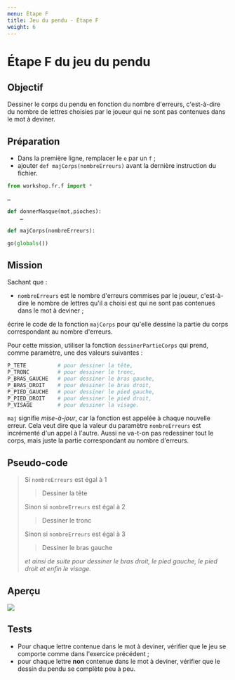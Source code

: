 ```yaml
---
menu: Étape F 
title: Jeu du pendu - Étape F 
weight: 6
---
```


# Étape F du jeu du pendu

## Objectif

Dessiner le corps du pendu en fonction du nombre d'erreurs, c'est-à-dire du nombre de lettres choisies par le joueur qui ne sont pas contenues dans le mot à deviner.

## Préparation

- Dans la première ligne, remplacer le `e` par un `f` ;
- ajouter `def majCorps(nombreErreurs)` avant la dernière instruction du fichier.

```python
from workshop.fr.f import *

…

def donnerMasque(mot,pioches):
    …

def majCorps(nombreErreurs):    

go(globals())
```

## Mission

Sachant que :

- `nombreErreurs` est le nombre d'erreurs commises par le joueur, c'est-à-dire le nombre de lettres qu'il a choisi est qui ne sont pas contenues dans le mot à deviner ;

écrire le code de la fonction `majCorps` pour qu'elle dessine la partie du corps correspondant au nombre d'erreurs.

Pour cette mission, utiliser la fonction `dessinerPartieCorps` qui prend, comme paramètre, une des valeurs suivantes :

```python
P_TETE          # pour dessiner la tête,
P_TRONC         # pour dessiner le tronc,
P_BRAS_GAUCHE   # pour dessiner le bras gauche,
P_BRAS_DROIT    # pour dessiner le bras droit,
P_PIED_GAUCHE   # pour dessiner le pied gauche,
P_PIED_DROIT    # pour dessiner le pied droit,
P_VISAGE        # pour dessiner la visage.
```

`maj` signifie *mise-à-jour*, car la fonction est appelée à chaque nouvelle erreur. Cela veut dire que la valeur du paramètre `nombreErreurs` est incrémenté d'un appel à l'autre. Aussi ne va-t-on pas redessiner tout le corps, mais juste la partie correspondant au nombre d'erreurs.

## Pseudo-code

> Si `nombreErreurs` est égal à 1  
> > Dessiner la tête
> 
> Sinon si `nombreErreurs` est égal à 2  
> > Dessiner le tronc
> 
> Sinon si `nombreErreurs` est égal à 3  
> > Dessiner le bras gauche
> 
> *et ainsi de suite pour dessiner le bras droit, le pied gauche, le pied droit et enfin le visage.*

## Aperçu

![](file:///home/csimon/Favorites/epeios/other/exercises/Hangman/Files/Subs/fr/Student/assets/f.png)

## Tests

- Pour chaque lettre contenue dans le mot à deviner, vérifier que le jeu se comporte comme dans l'exercice précédent ;
- pour chaque lettre **non** contenue dans le mot à deviner, vérifier que le dessin du pendu se complète peu à peu.